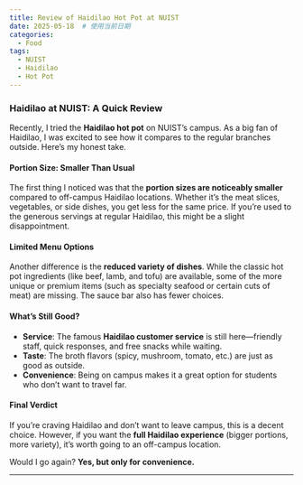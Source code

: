 ```yaml
---
title: Review of Haidilao Hot Pot at NUIST
date: 2025-05-18  # 使用当前日期
categories:
  - Food
tags:
  - NUIST
  - Haidilao
  - Hot Pot
---
```


### Haidilao at NUIST: A Quick Review  

Recently, I tried the **Haidilao hot pot** on NUIST’s campus. As a big fan of Haidilao, I was excited to see how it compares to the regular branches outside. Here’s my honest take.  

#### **Portion Size: Smaller Than Usual**  
The first thing I noticed was that the **portion sizes are noticeably smaller** compared to off-campus Haidilao locations. Whether it’s the meat slices, vegetables, or side dishes, you get less for the same price. If you’re used to the generous servings at regular Haidilao, this might be a slight disappointment.  

#### **Limited Menu Options**  
Another difference is the **reduced variety of dishes**. While the classic hot pot ingredients (like beef, lamb, and tofu) are available, some of the more unique or premium items (such as specialty seafood or certain cuts of meat) are missing. The sauce bar also has fewer choices.  

#### **What’s Still Good?**  
- **Service**: The famous **Haidilao customer service** is still here—friendly staff, quick responses, and free snacks while waiting.  
- **Taste**: The broth flavors (spicy, mushroom, tomato, etc.) are just as good as outside.  
- **Convenience**: Being on campus makes it a great option for students who don’t want to travel far.  

#### **Final Verdict**  
If you’re craving Haidilao and don’t want to leave campus, this is a decent choice. However, if you want the **full Haidilao experience** (bigger portions, more variety), it’s worth going to an off-campus location.  

Would I go again? **Yes, but only for convenience.**  

---  

<script src="https://utteranc.es/client.js"
        repo="SakuraArc/blog_comment"
        issue-term="pathname"
        theme="github-light"
        crossorigin="anonymous"
        async>
</script>